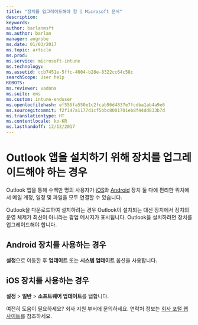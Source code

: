 ```yaml
---
title: "장치를 업그레이드해야 함 | Microsoft 문서"
description: 
keywords: 
author: barlanmsft
ms.author: barlan
manager: angrobe
ms.date: 01/03/2017
ms.topic: article
ms.prod: 
ms.service: microsoft-intune
ms.technology: 
ms.assetid: ccb7451e-5ffc-4604-b28e-8322cc64c58c
searchScope: User help
ROBOTS: 
ms.reviewer: vadona
ms.suite: ems
ms.custom: intune-enduser
ms.openlocfilehash: ef555fa550e1c2fcab96d4837e7fcdba1ab4a9e6
ms.sourcegitcommit: f2f147a1177d1cf5bbc8001701eb8f44dd833b7d
ms.translationtype: HT
ms.contentlocale: ko-KR
ms.lasthandoff: 12/12/2017
---
```

# <a name="you-need-to-upgrade-your-device-to-install-the-outlook-app"></a>Outlook 앱을 설치하기 위해 장치를 업그레이드해야 하는 경우

Outlook 앱을 통해 수백만 명의 사용자가 [iOS](https://itunes.apple.com/us/app/microsoft-outlook-email-calendar/id951937596?mt=8)와 [Android](https://play.google.com/store/apps/details?id=com.microsoft.office.outlook) 장치 둘 다에 편리한 위치에서 메일 계정, 일정 및 파일을 모두 연결할 수 있습니다.

Outlook을 다운로드하여 설치하려는 경우 Outlook이 설치되는 대신 장치에서 장치의 운영 체제가 최신이 아니라는 팝업 메시지가 표시됩니다. Outlook을 설치하려면 장치를 업그레이드해야 합니다.

## <a name="if-you-have-an-android-device"></a>Android 장치를 사용하는 경우
**설정**으로 이동한 후 **업데이트** 또는 **시스템 업데이트** 옵션을 사용합니다.

## <a name="if-you-have-an-ios-device"></a>iOS 장치를 사용하는 경우
**설정** > **일반** > **소프트웨어 업데이트**를 탭합니다.

여전히 도움이 필요하세요? 회사 지원 부서에 문의하세요. 연락처 정보는 [회사 포털 웹 사이트](https://portal.manage.microsoft.com#HelpDeskDialog)를 참조하세요.
